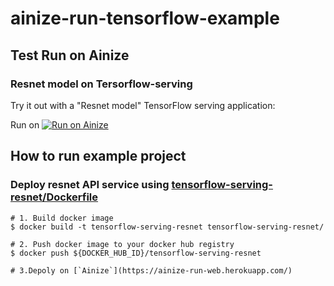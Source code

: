 # ainize-run-tensorflow-example

## Test __Run on Ainize__

### Resnet model on Tersorflow-serving

Try it out with a "Resnet model" TensorFlow serving application:

Run on [![Run on Ainize](https://ainize-run-web.herokuapp.com/static/images/run_on_ainize_button.png)](https://ainize-dev.web.app/redirect?git_repo=github.com/ainize-team/ainize-run-tensorflow-example)


## How to run example project

### Deploy resnet API service using [tensorflow-serving-resnet/Dockerfile](tensorflow-serving-resnet/Dockerfile)

```sh-session
# 1. Build docker image
$ docker build -t tensorflow-serving-resnet tensorflow-serving-resnet/

# 2. Push docker image to your docker hub registry
$ docker push ${DOCKER_HUB_ID}/tensorflow-serving-resnet

# 3.Depoly on [`Ainize`](https://ainize-run-web.herokuapp.com/)
```



